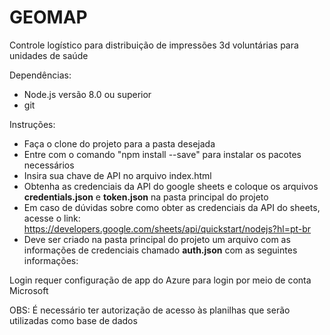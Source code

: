 # GEOMAP
Controle logístico para distribuição de impressões 3d voluntárias para unidades de saúde

Dependências:
* Node.js versão 8.0 ou superior
* git

Instruções:
* Faça o clone do projeto para a pasta desejada
* Entre com o comando "npm install --save" para instalar os pacotes necessários
* Insira sua chave de API no arquivo index.html
* Obtenha as credenciais da API do google sheets e coloque os arquivos **credentials.json** e **token.json** na pasta principal do projeto
* Em caso de dúvidas sobre como obter as credenciais da API do sheets, acesse o link:
https://developers.google.com/sheets/api/quickstart/nodejs?hl=pt-br
* Deve ser criado na pasta principal do projeto um arquivo com as informações de credenciais chamado **auth.json** com as seguintes informações:

Login requer configuração de app do Azure para login por meio de conta Microsoft

OBS: É necessário ter autorização de acesso às planilhas que serão utilizadas como base de dados

